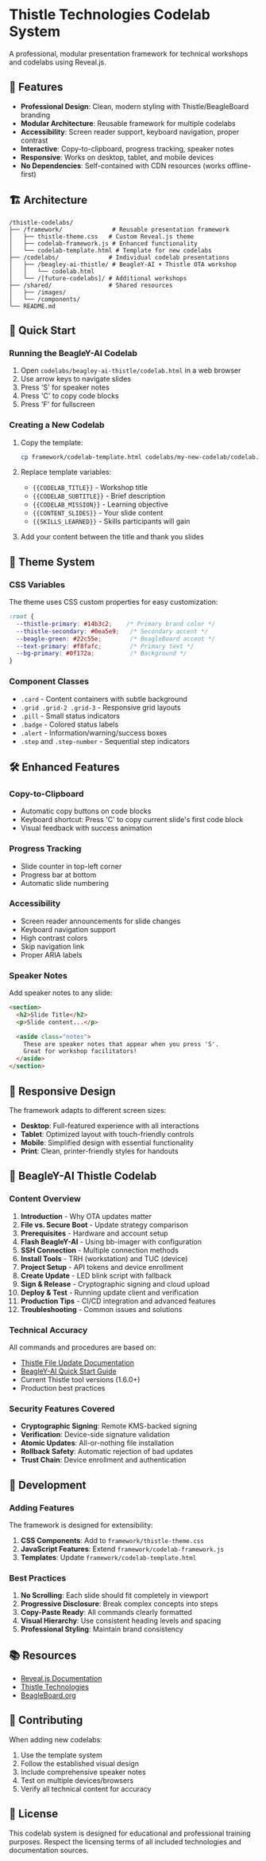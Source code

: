 # Thistle Technologies Codelab System

A professional, modular presentation framework for technical workshops and codelabs using Reveal.js.

## 🎯 Features

- **Professional Design**: Clean, modern styling with Thistle/BeagleBoard branding
- **Modular Architecture**: Reusable framework for multiple codelabs
- **Accessibility**: Screen reader support, keyboard navigation, proper contrast
- **Interactive**: Copy-to-clipboard, progress tracking, speaker notes
- **Responsive**: Works on desktop, tablet, and mobile devices
- **No Dependencies**: Self-contained with CDN resources (works offline-first)

## 🏗️ Architecture

```
/thistle-codelabs/
├── /framework/              # Reusable presentation framework
│   ├── thistle-theme.css   # Custom Reveal.js theme
│   ├── codelab-framework.js # Enhanced functionality
│   └── codelab-template.html # Template for new codelabs
├── /codelabs/              # Individual codelab presentations
│   ├── /beagley-ai-thistle/ # BeagleY-AI + Thistle OTA workshop
│   │   └── codelab.html
│   └── /[future-codelabs]/ # Additional workshops
├── /shared/                # Shared resources
│   ├── /images/
│   └── /components/
└── README.md
```

## 🚀 Quick Start

### Running the BeagleY-AI Codelab

1. Open `codelabs/beagley-ai-thistle/codelab.html` in a web browser
2. Use arrow keys to navigate slides
3. Press 'S' for speaker notes
4. Press 'C' to copy code blocks
5. Press 'F' for fullscreen

### Creating a New Codelab

1. Copy the template:
   ```bash
   cp framework/codelab-template.html codelabs/my-new-codelab/codelab.html
   ```

2. Replace template variables:
   - `{{CODELAB_TITLE}}` - Workshop title
   - `{{CODELAB_SUBTITLE}}` - Brief description
   - `{{CODELAB_MISSION}}` - Learning objective
   - `{{CONTENT_SLIDES}}` - Your slide content
   - `{{SKILLS_LEARNED}}` - Skills participants will gain

3. Add your content between the title and thank you slides

## 🎨 Theme System

### CSS Variables

The theme uses CSS custom properties for easy customization:

```css
:root {
  --thistle-primary: #14b3c2;    /* Primary brand color */
  --thistle-secondary: #0ea5e9;   /* Secondary accent */
  --beagle-green: #22c55e;        /* BeagleBoard accent */
  --text-primary: #f8fafc;        /* Primary text */
  --bg-primary: #0f172a;          /* Background */
}
```

### Component Classes

- `.card` - Content containers with subtle background
- `.grid .grid-2 .grid-3` - Responsive grid layouts
- `.pill` - Small status indicators
- `.badge` - Colored status labels
- `.alert` - Information/warning/success boxes
- `.step` and `.step-number` - Sequential step indicators

## 🛠️ Enhanced Features

### Copy-to-Clipboard

- Automatic copy buttons on code blocks
- Keyboard shortcut: Press 'C' to copy current slide's first code block
- Visual feedback with success animation

### Progress Tracking

- Slide counter in top-left corner
- Progress bar at bottom
- Automatic slide numbering

### Accessibility

- Screen reader announcements for slide changes
- Keyboard navigation support
- High contrast colors
- Skip navigation link
- Proper ARIA labels

### Speaker Notes

Add speaker notes to any slide:

```html
<section>
  <h2>Slide Title</h2>
  <p>Slide content...</p>

  <aside class="notes">
    These are speaker notes that appear when you press 'S'.
    Great for workshop facilitators!
  </aside>
</section>
```

## 📱 Responsive Design

The framework adapts to different screen sizes:

- **Desktop**: Full-featured experience with all interactions
- **Tablet**: Optimized layout with touch-friendly controls
- **Mobile**: Simplified design with essential functionality
- **Print**: Clean, printer-friendly styles for handouts

## 🎯 BeagleY-AI Thistle Codelab

### Content Overview

1. **Introduction** - Why OTA updates matter
2. **File vs. Secure Boot** - Update strategy comparison
3. **Prerequisites** - Hardware and account setup
4. **Flash BeagleY-AI** - Using bb-imager with configuration
5. **SSH Connection** - Multiple connection methods
6. **Install Tools** - TRH (workstation) and TUC (device)
7. **Project Setup** - API tokens and device enrollment
8. **Create Update** - LED blink script with fallback
9. **Sign & Release** - Cryptographic signing and cloud upload
10. **Deploy & Test** - Running update client and verification
11. **Production Tips** - CI/CD integration and advanced features
12. **Troubleshooting** - Common issues and solutions

### Technical Accuracy

All commands and procedures are based on:
- [Thistle File Update Documentation](https://docs.thistle.tech/update/get_started/file_update)
- [BeagleY-AI Quick Start Guide](https://docs.beagleboard.org/boards/beagley/ai/02-quick-start.html)
- Current Thistle tool versions (1.6.0+)
- Production best practices

### Security Features Covered

- **Cryptographic Signing**: Remote KMS-backed signing
- **Verification**: Device-side signature validation
- **Atomic Updates**: All-or-nothing file installation
- **Rollback Safety**: Automatic rejection of bad updates
- **Trust Chain**: Device enrollment and authentication

## 🔧 Development

### Adding Features

The framework is designed for extensibility:

1. **CSS Components**: Add to `framework/thistle-theme.css`
2. **JavaScript Features**: Extend `framework/codelab-framework.js`
3. **Templates**: Update `framework/codelab-template.html`

### Best Practices

1. **No Scrolling**: Each slide should fit completely in viewport
2. **Progressive Disclosure**: Break complex concepts into steps
3. **Copy-Paste Ready**: All commands clearly formatted
4. **Visual Hierarchy**: Use consistent heading levels and spacing
5. **Professional Styling**: Maintain brand consistency

## 📚 Resources

- [Reveal.js Documentation](https://revealjs.com/)
- [Thistle Technologies](https://docs.thistle.tech/)
- [BeagleBoard.org](https://docs.beagleboard.org/)

## 🤝 Contributing

When adding new codelabs:

1. Use the template system
2. Follow the established visual design
3. Include comprehensive speaker notes
4. Test on multiple devices/browsers
5. Verify all technical content for accuracy

## 📄 License

This codelab system is designed for educational and professional training purposes. Respect the licensing terms of all included technologies and documentation sources.